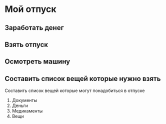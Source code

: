 # Мой отпуск 

## Заработать денег

## Взять отпуск

## Осмотреть машину 

## Составить список вещей которые нужно взять 
Составить список вещей которые могут понадобиться в отпуске 
1. Документы 
2. Деньги
3. Медикаменты
4. Вещи  